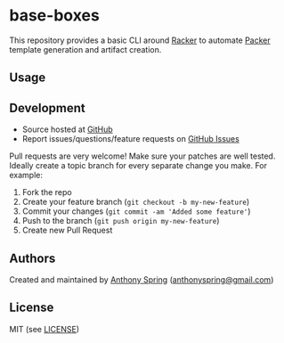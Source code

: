 # base-boxes

This repository provides a basic CLI around [Racker][racker] to automate [Packer][packer] template generation and artifact creation.

## Usage

## Development

* Source hosted at [GitHub][repo]
* Report issues/questions/feature requests on [GitHub Issues][issues]

Pull requests are very welcome! Make sure your patches are well tested.
Ideally create a topic branch for every separate change you make. For
example:

1. Fork the repo
2. Create your feature branch (`git checkout -b my-new-feature`)
3. Commit your changes (`git commit -am 'Added some feature'`)
4. Push to the branch (`git push origin my-new-feature`)
5. Create new Pull Request

## Authors

Created and maintained by [Anthony Spring][author] (<anthonyspring@gmail.com>)

## License

MIT (see [LICENSE][license])

[author]:  https://github.com/detachedheads
[issues]:  https://github.com/detachedheads/base-boxes/issues
[license]: https://github.com/detachedheads/base-boxes/blob/master/LICENSE
[packer]:  https://www.packer.io/
[racker]:  https://github.com/aspring/racker
[repo]:    https://github.com/detachedheads/base-boxes
